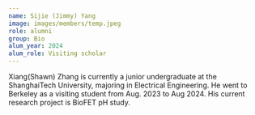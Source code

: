 ```yaml
---
name: Sijie (Jimmy) Yang
image: images/members/temp.jpeg
role: alumni
group: Bio
alum_year: 2024
alum_role: Visiting scholar
---
```


Xiang(Shawn) Zhang is currently a junior undergraduate at the ShanghaiTech University, majoring in Electrical Engineering. He went to Berkeley as a visiting student from Aug. 2023 to Aug 2024. His current research project is BioFET pH study.

